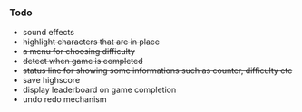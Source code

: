 ### Todo
- sound effects
- ~~highlight characters that are in place~~
- ~~a menu for choosing difficulty~~
- ~~detect when game is completed~~
- ~~status line for showing some informations such as counter, difficulty etc~~
- save highscore
- display leaderboard on game completion
- undo redo mechanism
